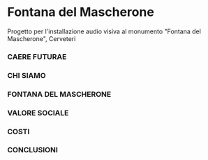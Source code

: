 # Fontana del Mascherone
Progetto per l'installazione audio visiva al monumento "Fontana del Mascherone", Cerveteri

### CAERE FUTURAE

### CHI SIAMO

### FONTANA DEL MASCHERONE

### VALORE SOCIALE

### COSTI

### CONCLUSIONI
